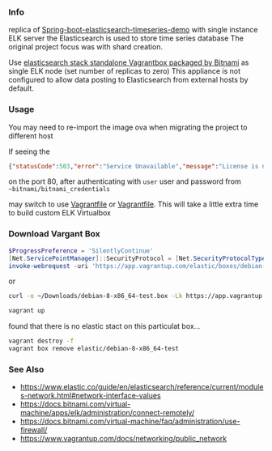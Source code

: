 ### Info

replica of [Spring-boot-elasticsearch-timeseries-demo](https://github.com/wilsonyy/spring-boot-elasticsearch-timeseries-demo) with single instance ELK server
 the Elasticsearch is used to store time series database
The original project focus was with shard creation.

Use [elasticsearch stack standalone Vagrantbox packaged by Bitnami](https://bitnami.com/stack/elk) as single ELK node (set number of replicas to zero)
This appliance is not configured to allow data posting to Elasticsearch from external hosts by default.


### Usage

You may need to re-import the image ova when migrating the project to different host

If seeing 
the
```json
{"statusCode":503,"error":"Service Unavailable","message":"License is not available."}
```

on the port 80, after authenticating with `user` user and password from `~bitnami/bitnami_credentials`


may switch to use [Vagrantfile](https://github.com/sergueik/puppetmaster_vagrant/blob/master/elk/Vagrantfile) or [Vagrantfile](https://github.com/sergueik/puppetmaster_vagrant/blob/master/elk_box/Vagrantfile). This will take a little extra time to build custom ELK Virtualbox
### Download Vargant Box

```powershell
$ProgressPreference = 'SilentlyContinue'
[Net.ServicePointManager]::SecurityProtocol = [Net.SecurityProtocolType]::Tls12
invoke-webrequest -uri 'https://app.vagrantup.com/elastic/boxes/debian-8-x86_64-test/versions/20200209.0.0/providers/virtualbox.box' -outfile "${env:USERPROFILE}\Downloads\debian-8-x86_64-test.box"
```
or 
```sh
curl -o ~/Downloads/debian-8-x86_64-test.box -Lk https://app.vagrantup.com/elastic/boxes/debian-8-x86_64-test/versions/20200209.0.0/providers/virtualbox.box
```
```sh
vagrant up
```
found that there is no elastic stact on this particulat box...

```sh
vagrant destroy -f
vagrant box remove elastic/debian-8-x86_64-test
```
### See Also
   * https://www.elastic.co/guide/en/elasticsearch/reference/current/modules-network.html#network-interface-values
  * https://docs.bitnami.com/virtual-machine/apps/elk/administration/connect-remotely/
  * https://docs.bitnami.com/virtual-machine/faq/administration/use-firewall/
  * https://www.vagrantup.com/docs/networking/public_network
